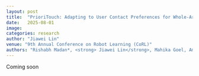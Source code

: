 ```yaml
---
layout: post
title:  "PrioriTouch: Adapting to User Contact Preferences for Whole-Arm Physical Human-Robot Interaction"
date:   2025-08-01
image: 
categories: research
author: "Jiawei Lin"
venue: "9th Annual Conference on Robot Learning (CoRL)"
authors: "Rishabh Madan*, <strong> Jiawei Lin</strong>, Mahika Goel, Amber Li, Angchen Xie, Xiaoyu Liang, Marcus Lee, Justin Guo, Pranav N. Thakkar, Rohan Banerjee, Jose Barreiros, Kate Tsui, Tom Silver, Tapomayukh Bhattacharjee"
---
```

Coming soon